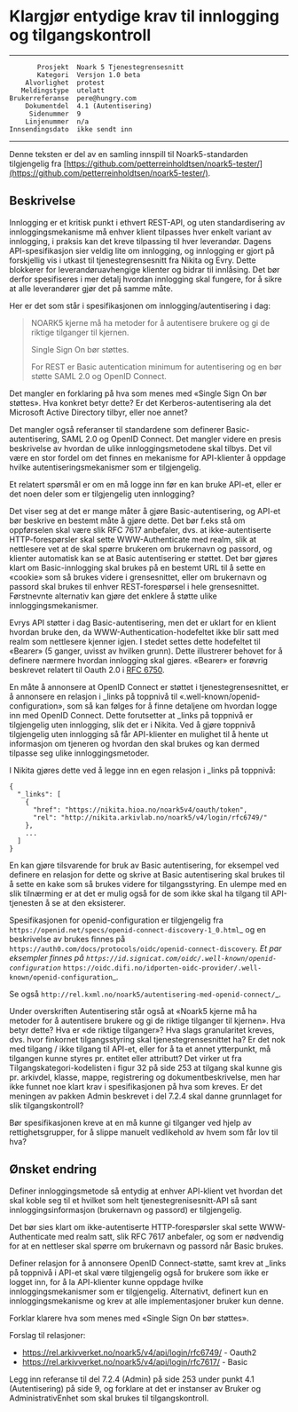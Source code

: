 Klargjør entydige krav til innlogging og tilgangskontroll
=========================================================

 ------------------  ---------------------------------
           Prosjekt  Noark 5 Tjenestegrensesnitt
           Kategori  Versjon 1.0 beta
        Alvorlighet  protest
       Meldingstype  utelatt
    Brukerreferanse  pere@hungry.com
        Dokumentdel  4.1 (Autentisering)
         Sidenummer  9
        Linjenummer  n/a
    Innsendingsdato  ikke sendt inn
 ------------------  ---------------------------------

Denne teksten er del av en samling innspill til Noark5-standarden
tilgjengelig fra
[https://github.com/petterreinholdtsen/noark5-tester/](https://github.com/petterreinholdtsen/noark5-tester/).

Beskrivelse
-----------

Innlogging er et kritisk punkt i ethvert REST-API, og uten
standardisering av innloggingsmekanisme må enhver klient tilpasses
hver enkelt variant av innlogging, i praksis kan det kreve tilpassing
til hver leverandør.  Dagens API-spesifikasjon sier veldig lite om
innlogging, og innlogging er gjort på forskjellig vis i utkast til
tjenestegrensesnitt fra Nikita og Evry.  Dette blokkerer for
leverandøruavhengige klienter og bidrar til innlåsing.  Det bør derfor
spesifiseres i mer detalj hvordan innlogging skal fungere, for å sikre
at alle leverandører gjør det på samme måte.

Her er det som står i spesifikasjonen om innlogging/autentisering i dag:

> NOARK5 kjerne må ha metoder for å autentisere brukere og gi de
> riktige tilganger til kjernen.
>
> Single Sign On bør støttes.
>
> For REST er Basic autentication minimum for autentisering og en bør
> støtte SAML 2.0 og OpenID Connect.

Det mangler en forklaring på hva som menes med «Single Sign On bør
støttes».  Hva konkret betyr dette?  Er det Kerberos-autentisering ala
det Microsoft Active Directory tilbyr, eller noe annet?

Det mangler også referanser til standardene som definerer
Basic-autentisering, SAML 2.0 og OpenID Connect.  Det mangler videre
en presis beskrivelse av hvordan de ulike innloggingsmetodene skal
tilbys.  Det vil være en stor fordel om det finnes en mekanisme for
API-klienter å oppdage hvilke autentiseringsmekanismer som er
tilgjengelig.

Et relatert spørsmål er om en må logge inn før en kan bruke API-et,
eller er det noen deler som er tilgjengelig uten innlogging?

Det viser seg at det er mange måter å gjøre Basic-autentisering, og
API-et bør beskrive en bestemt måte å gjøre dette.  Det bør f.eks stå
om oppførselen skal være slik RFC 7617 anbefaler, dvs. at
ikke-autentiserte HTTP-forespørsler skal sette WWW-Authenticate med
realm, slik at nettlesere vet at de skal spørre brukeren om brukernavn
og passord, og klienter automatisk kan se at Basic autentisering er
støttet.  Det bør gjøres klart om Basic-innlogging skal brukes på en
bestemt URL til å sette en «cookie» som så brukes videre i
grensesnittet, eller om brukernavn og passord skal brukes til enhver
REST-forespørsel i hele grensesnittet.  Førstnevnte alternativ kan
gjøre det enklere å støtte ulike innloggingsmekanismer.

Evrys API støtter i dag Basic-autentisering, men det er uklart for en
klient hvordan bruke den, da WWW-Authentication-hodefeltet ikke blir
satt med realm som nettlesere kjenner igjen.  I stedet settes dette
hodefeltet til «Bearer» (5 ganger, uvisst av hvilken grunn).  Dette
illustrerer behovet for å definere nærmere hvordan innlogging skal
gjøres.  «Bearer» er forøvrig beskrevet relatert til Oauth 2.0 i [RFC
6750](https://www.rfc-editor.org/rfc/rfc6750.txt).

En måte å annonsere at OpenID Connect er støttet i
tjenestegrensesnittet, er å annonsere en relasjon i _links på toppnivå
til «.well-known/openid-configuration», som så kan følges for å finne
detaljene om hvordan logge inn med OpenID Connect.  Dette forutsetter
at _links på toppnivå er tilgjengelig uten innlogging, slik det er i
Nikita.  Ved å gjøre toppnivå tilgjengelig uten innlogging så får
API-klienter en mulighet til å hente ut informasjon om tjeneren og
hvordan den skal brukes og kan dermed tilpasse seg ulike
innloggingsmetoder.

I Nikita gjøres dette ved å legge inn en egen relasjon i _links på
toppnivå:

```
{
  "_links": [
    {
      "href": "https://nikita.hioa.no/noark5v4/oauth/token",
      "rel": "http://nikita.arkivlab.no/noark5/v4/login/rfc6749/"
    },
    ...
  ]
}
```

En kan gjøre tilsvarende for bruk av Basic autentisering, for eksempel
ved definere en relasjon for dette og skrive at Basic autentisering
skal brukes til å sette en kake som så brukes videre for
tilgangsstyring.  En ulempe med en slik tilnærming er at det er mulig
også for de som ikke skal ha tilgang til API-tjenesten å se at den
eksisterer.

Spesifikasjonen for openid-configuration er tilgjengelig fra
`https://openid.net/specs/openid-connect-discovery-1_0.html`_ og en
beskrivelse av brukes finnes på
`https://auth0.com/docs/protocols/oidc/openid-connect-discovery`_.  Et
par eksempler finnes på
`https://id.signicat.com/oidc/.well-known/openid-configuration`_
`https://oidc.difi.no/idporten-oidc-provider/.well-known/openid-configuration`_.

Se også `http://rel.kxml.no/noark5/autentisering-med-openid-connect/`_.

Under overskriften Autentisering står også at «Noark5 kjerne må ha
metoder for å autentisere brukere og gi de riktige tilganger til
kjernen».  Hva betyr dette?  Hva er «de riktige tilganger»?  Hva slags
granularitet kreves, dvs. hvor finkornet tilgangsstyring skal
tjenestegrensesnittet ha?  Er det nok med tilgang / ikke tilgang til
API-et, eller for å ta et annet ytterpunkt, må tilgangen kunne styres
pr. entitet eller attributt?  Det virker ut fra
Tilgangskategori-kodelisten i figur 32 på side 253 at tilgang skal
kunne gis pr. arkivdel, klasse, mappe, registrering og
dokumentbeskrivelse, men har ikke funnet noe klart krav i
spesifikasjonen på hva som kreves.  Er det meningen av pakken Admin
beskrevet i del 7.2.4 skal danne grunnlaget for slik tilgangskontroll?

Bør spesifikasjonen kreve at en må kunne gi tilganger ved hjelp av
rettighetsgrupper, for å slippe manuelt vedlikehold av hvem som får
lov til hva?

Ønsket endring
--------------

Definer innloggingsmetode så entydig at enhver API-klient vet hvordan
det skal koble seg til et hvilket som helt tjenestegrenisesnitt-API så
sant innloggingsinformasjon (brukernavn og passord) er tilgjengelig.

Det bør sies klart om ikke-autentiserte HTTP-forespørsler skal sette
WWW-Authenticate med realm satt, slik RFC 7617 anbefaler, og som er
nødvendig for at en nettleser skal spørre om brukernavn og passord når
Basic brukes.

Definer relasjon for å annonsere OpenID Connect-støtte, samt krev at
_links på toppnivå i API-et skal være tilgjengelig også for brukere
som ikke er logget inn, for å la API-klienter kunne oppdage hvilke
innloggingsmekanismer som er tilgjengelig.  Alternativt, definert kun
en innloggingsmekanisme og krev at alle implementasjoner bruker kun
denne.

Forklar klarere hva som menes med «Single Sign On bør støttes».

Forslag til relasjoner:

 * https://rel.arkivverket.no/noark5/v4/api/login/rfc6749/ - Oauth2
 * https://rel.arkivverket.no/noark5/v4/api/login/rfc7617/ - Basic

Legg inn referanse til del 7.2.4 (Admin) på side 253 under punkt 4.1
(Autentisering) på side 9, og forklare at det er instanser av Bruker
og AdministrativEnhet som skal brukes til tilgangskontroll.
